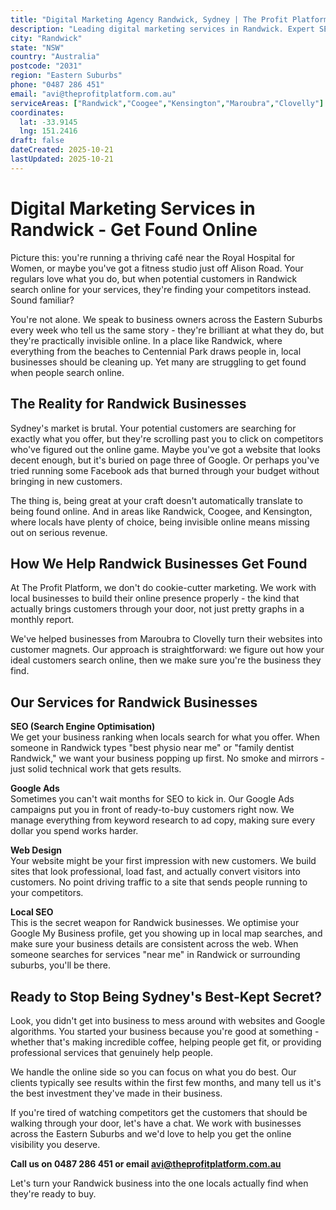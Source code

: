 ```yaml
---
title: "Digital Marketing Agency Randwick, Sydney | The Profit Platform"
description: "Leading digital marketing services in Randwick. Expert SEO, Google Ads & web design for Eastern Suburbs businesses. Call 0487 286 451 for a free consultation."
city: "Randwick"
state: "NSW"
country: "Australia"
postcode: "2031"
region: "Eastern Suburbs"
phone: "0487 286 451"
email: "avi@theprofitplatform.com.au"
serviceAreas: ["Randwick","Coogee","Kensington","Maroubra","Clovelly"]
coordinates:
  lat: -33.9145
  lng: 151.2416
draft: false
dateCreated: 2025-10-21
lastUpdated: 2025-10-21
---
```


# Digital Marketing Services in Randwick - Get Found Online

Picture this: you're running a thriving café near the Royal Hospital for Women, or maybe you've got a fitness studio just off Alison Road. Your regulars love what you do, but when potential customers in Randwick search online for your services, they're finding your competitors instead. Sound familiar?

You're not alone. We speak to business owners across the Eastern Suburbs every week who tell us the same story - they're brilliant at what they do, but they're practically invisible online. In a place like Randwick, where everything from the beaches to Centennial Park draws people in, local businesses should be cleaning up. Yet many are struggling to get found when people search online.

## The Reality for Randwick Businesses

Sydney's market is brutal. Your potential customers are searching for exactly what you offer, but they're scrolling past you to click on competitors who've figured out the online game. Maybe you've got a website that looks decent enough, but it's buried on page three of Google. Or perhaps you've tried running some Facebook ads that burned through your budget without bringing in new customers.

The thing is, being great at your craft doesn't automatically translate to being found online. And in areas like Randwick, Coogee, and Kensington, where locals have plenty of choice, being invisible online means missing out on serious revenue.

## How We Help Randwick Businesses Get Found

At The Profit Platform, we don't do cookie-cutter marketing. We work with local businesses to build their online presence properly - the kind that actually brings customers through your door, not just pretty graphs in a monthly report.

We've helped businesses from Maroubra to Clovelly turn their websites into customer magnets. Our approach is straightforward: we figure out how your ideal customers search online, then we make sure you're the business they find.

## Our Services for Randwick Businesses

**SEO (Search Engine Optimisation)**  
We get your business ranking when locals search for what you offer. When someone in Randwick types "best physio near me" or "family dentist Randwick," we want your business popping up first. No smoke and mirrors - just solid technical work that gets results.

**Google Ads**  
Sometimes you can't wait months for SEO to kick in. Our Google Ads campaigns put you in front of ready-to-buy customers right now. We manage everything from keyword research to ad copy, making sure every dollar you spend works harder.

**Web Design**  
Your website might be your first impression with new customers. We build sites that look professional, load fast, and actually convert visitors into customers. No point driving traffic to a site that sends people running to your competitors.

**Local SEO**  
This is the secret weapon for Randwick businesses. We optimise your Google My Business profile, get you showing up in local map searches, and make sure your business details are consistent across the web. When someone searches for services "near me" in Randwick or surrounding suburbs, you'll be there.

## Ready to Stop Being Sydney's Best-Kept Secret?

Look, you didn't get into business to mess around with websites and Google algorithms. You started your business because you're good at something - whether that's making incredible coffee, helping people get fit, or providing professional services that genuinely help people.

We handle the online side so you can focus on what you do best. Our clients typically see results within the first few months, and many tell us it's the best investment they've made in their business.

If you're tired of watching competitors get the customers that should be walking through your door, let's have a chat. We work with businesses across the Eastern Suburbs and we'd love to help you get the online visibility you deserve.

**Call us on 0487 286 451 or email avi@theprofitplatform.com.au**

Let's turn your Randwick business into the one locals actually find when they're ready to buy.